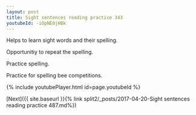 ```yaml
---
layout: post
title: Sight sentences reading practice 343
youtubeId: -iOpNE0jHBk
---
```

 
 
Helps to learn sight words and their spelling.

Opportunitiy to repeat the spelling. 

Practice spelling. 
 
Practice for spelling bee competitions. 
 
{% include youtubePlayer.html id=page.youtubeId %}
 
 

[Next]({{ site.baseurl }}{% link  split2/_posts/2017-04-20-Sight sentences reading practice 487.md%})
 
